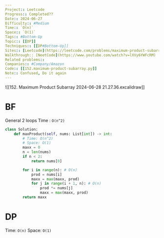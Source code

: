 ```yaml
---
Project:: Leetcode
Progress:: Completed??
Date:: 2024-06-27
Difficulty:: #Medium 
Time:: `O(n)`
Space:: `O(1)`
Tags:: #Bottom-Up 
Topic:: [[DP]]
Techniques:: [[DP#Bottom-Up]]
Sites:: [Leetcode](https://leetcode.com/problems/maximum-product-subarray/description/)
Walkthrough:: [NeetCode](https://www.youtube.com/watch?v=lXVy6YWFcRM)
Related problems:: 
Companies:: #Company/Amazon 
Code:: [[152.maximum-product-subarray.py]]
Note:: Confused, Do it again
---
```


![[152. Maximum Product Subarray 2024-06-28 21.27.36.excalidraw]]
# BF
General 2 loops
Time : `O(n^2)`
```python ans:10,13
class Solution:
    def maxProduct(self, nums: List[int]) -> int:
		# Time: O(n^2)
		# Space: O(1)
        maxx = 0
        n = len(nums)
        if n < 2:
            return nums[0]

        for i in range(n): # O(n)
            prod = nums[i]
            maxx = max(maxx, prod)
            for j in range(i + 1, n): # O(n)
                prod *= nums[j]
                maxx = max(maxx, prod)
        return maxx
```


# DP
Time: `O(n)`
Space: `O(1)`